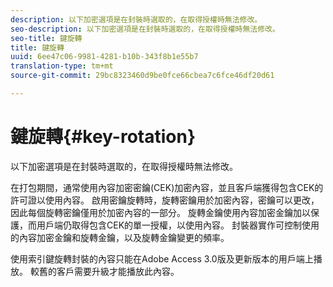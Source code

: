 ```yaml
---
description: 以下加密選項是在封裝時選取的，在取得授權時無法修改。
seo-description: 以下加密選項是在封裝時選取的，在取得授權時無法修改。
seo-title: 鍵旋轉
title: 鍵旋轉
uuid: 6ee47c06-9981-4281-b10b-343f8b1e55b7
translation-type: tm+mt
source-git-commit: 29bc8323460d9be0fce66cbea7c6fce46df20d61

---
```



# 鍵旋轉{#key-rotation}

以下加密選項是在封裝時選取的，在取得授權時無法修改。

在打包期間，通常使用內容加密密鑰(CEK)加密內容，並且客戶端獲得包含CEK的許可證以使用內容。 啟用密鑰旋轉時，旋轉密鑰用於加密內容，密鑰可以更改，因此每個旋轉密鑰僅用於加密內容的一部分。 旋轉金鑰使用內容加密金鑰加以保護，而用戶端仍取得包含CEK的單一授權，以使用內容。 封裝器實作可控制使用的內容加密金鑰和旋轉金鑰，以及旋轉金鑰變更的頻率。

使用索引鍵旋轉封裝的內容只能在Adobe Access 3.0版及更新版本的用戶端上播放。 較舊的客戶需要升級才能播放此內容。
